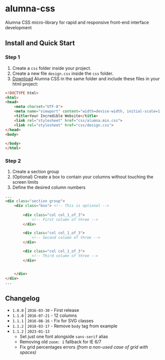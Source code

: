 # alumna-css
Alumna CSS micro-library for rapid and responsive front-end interface development

## Install and Quick Start

### Step 1

 1. Create a `css` folder inside your project.
 2. Create a new file `design.css` inside the `css` folder.
 2. [Download](https://raw.githubusercontent.com/alumna/alumna-css/master/alumna.min.css) Alumna CSS in the same folder and include these files in your html project:

```html
<!DOCTYPE html>
<html>
<head>
	<meta charset="UTF-8">
	<meta name="viewport" content="width=device-width, initial-scale=1.0">
	<title>Your Incredible Website</title>
	<link rel="stylesheet" href="css/alumna.min.css">
	<link rel="stylesheet" href="css/design.css">
</head>
<body>
	
</body>
</html>
```

### Step 2

 1. Create a section group
 2. (Optional) Create a box to contain your columns without touching the screen limits
 3. Define the desired column numbers

```html
...
<div class="section group">
	<div class="box"> <!-- This is optional -->
		
		<div class="col col_1_of_3">
			<!-- First column of three -->
		</div>

		<div class="col col_1_of_3">
			<!-- Second column of three -->
		</div>

		<div class="col col_1_of_3">
			<!-- Third column of three -->
		</div>


	</div>
</div>
...
```

## Changelog

- `1.0.0` | `2016-03-30` - First release
- `1.1.0` | `2016-07-21` - 12 columns
- `1.1.1` | `2016-08-16` - Fix for SVG classes
- `1.1.2` | `2018-03-17` - Remove `body` tag from example
- `1.1.2` | `2023-01-13`
    - Set just one font alongside `sans-serif` alias
    - Removing old `zoom: 1` fallback for IE 6/7
    - Fix grid percentages errors _(from a non-used case of grid with spaces)_

